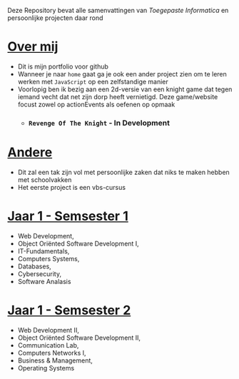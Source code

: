 Deze Repository bevat alle samenvattingen van _Toegepaste Informatica_ en persoonlijke projecten daar rond

# **[Over mij](https://robbe04.github.io/portfolio/)**
* Dit is mijn portfolio voor github
* Wanneer je naar `home` gaat ga je ook een ander project zien om te leren werken met `JavaScript` op een zelfstandige manier
* Voorlopig ben ik bezig aan een 2d-versie van een knight game dat tegen iemand vecht dat net zijn dorp heeft vernietigd. Deze game/website focust zowel op actionEvents als oefenen op opmaak
    * ### `Revenge Of The Knight` - In Development

# **[Andere](https://github.com/Robbe04/samenvattingen/tree/main/Andere)**
* Dit zal een tak zijn vol met persoonlijke zaken dat niks te maken hebben met schoolvakken
* Het eerste project is een vbs-cursus

 # **[Jaar 1 - Semsester 1](https://github.com/Robbe04/samenvattingen/tree/main/Samenvattingen_Semester_1_2023_2024)**  
 - Web Development,  
 - Object Oriënted Software Development I,   
 - IT-Fundamentals,   
 - Computers Systems,   
 - Databases,   
 - Cybersecurity,   
 - Software Analasis
    
 # **[Jaar 1 - Semsester 2](https://github.com/Robbe04/samenvattingen/tree/main/Samenvattingen_Semester_2_2023_2024)**  
 - Web Development II,   
 - Object Oriënted Software Development II,   
 - Communication Lab,   
 - Computers Networks I,   
 - Business & Management,   
 - Operating Systems


